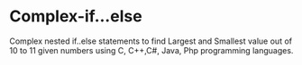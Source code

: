# Complex-if...else
Complex nested if..else statements to find Largest and Smallest value out of 10 to 11 given numbers using C, C++,C#, Java, Php programming languages.
